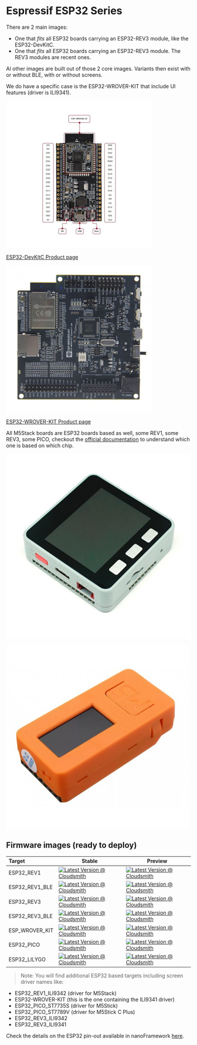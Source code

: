 # Espressif ESP32 Series

There are 2 main images: 

- One that _fits_ all ESP32 boards carrying an ESP32-REV3 module, like the ESP32-DevKitC.
- One that _fits_ all ESP32 boards carrying an ESP32-REV3 module. The REV3 modules are recent ones.

Al other images are built out of those 2 core images. Variants then exist with or without BLE, with or without screens.

We do have a specific case is the ESP32-WROVER-KIT that include UI features (driver is ILI9341).

![esp32-devkitc](../../images/reference-targets/esp32-devkitc.jpg)

[ESP32-DevKitC Product page](https://www.espressif.com/en/products/hardware/esp32-devkitc/overview)

![esp32-wrover-kit](../../images/reference-targets/esp32-wrover-kit.jpg)

[ESP32-WROVER-KIT Product page](https://www.espressif.com/en/products/hardware/esp-wrover-kit/overview)

All M5Stack boards are ESP32 boards based as well, some REV1, some REV3, some PICO, checkout the [official documentation](https://docs.m5stack.com/en/products?id=core) to understand which one is based on which chip.

![M5 Stack](../../images/reference-targets/M5Stack.jpg)

![M5 Stick](../../images/reference-targets/M5Stick.jpg)


## Firmware images (ready to deploy)

| Target | Stable | Preview |
|:-|---|---|
| ESP32_REV1 | [![Latest Version @ Cloudsmith](https://api-prd.cloudsmith.io/v1/badges/version/net-nanoframework/nanoframework-images/raw/ESP32_REV1/latest/x/?render=true)](https://cloudsmith.io/~net-nanoframework/repos/nanoframework-images/packages/detail/raw/ESP32_REV1/latest/) | [![Latest Version @ Cloudsmith](https://api-prd.cloudsmith.io/v1/badges/version/net-nanoframework/nanoframework-images-dev/raw/ESP32_REV1/latest/x/?render=true)](https://cloudsmith.io/~net-nanoframework/repos/nanoframework-images-dev/packages/detail/raw/ESP32_REV1/latest/) |
| ESP32_REV1_BLE | [![Latest Version @ Cloudsmith](https://api-prd.cloudsmith.io/v1/badges/version/net-nanoframework/nanoframework-images/raw/ESP32_REV1_BLE/latest/x/?render=true)](https://cloudsmith.io/~net-nanoframework/repos/nanoframework-images/packages/detail/raw/ESP32_REV1_BLE/latest/) | [![Latest Version @ Cloudsmith](https://api-prd.cloudsmith.io/v1/badges/version/net-nanoframework/nanoframework-images-dev/raw/ESP32_REV1_BLE/latest/x/?render=true)](https://cloudsmith.io/~net-nanoframework/repos/nanoframework-images-dev/packages/detail/raw/ESP32_REV1_BLE/latest/) |
| ESP32_REV3 | [![Latest Version @ Cloudsmith](https://api-prd.cloudsmith.io/v1/badges/version/net-nanoframework/nanoframework-images/raw/ESP32_REV3/latest/x/?render=true)](https://cloudsmith.io/~net-nanoframework/repos/nanoframework-images/packages/detail/raw/ESP32_REV3/latest/) | [![Latest Version @ Cloudsmith](https://api-prd.cloudsmith.io/v1/badges/version/net-nanoframework/nanoframework-images-dev/raw/ESP32_REV3/latest/x/?render=true)](https://cloudsmith.io/~net-nanoframework/repos/nanoframework-images-dev/packages/detail/raw/ESP32_REV3/latest/) |
| ESP32_REV3_BLE | [![Latest Version @ Cloudsmith](https://api-prd.cloudsmith.io/v1/badges/version/net-nanoframework/nanoframework-images/raw/ESP32_REV3_BLE/latest/x/?render=true)](https://cloudsmith.io/~net-nanoframework/repos/nanoframework-images/packages/detail/raw/ESP32_REV3_BLE/latest/) | [![Latest Version @ Cloudsmith](https://api-prd.cloudsmith.io/v1/badges/version/net-nanoframework/nanoframework-images-dev/raw/ESP32_REV3_BLE/latest/x/?render=true)](https://cloudsmith.io/~net-nanoframework/repos/nanoframework-images-dev/packages/detail/raw/ESP32_REV3_BLE/latest/) |
| ESP_WROVER_KIT | [![Latest Version @ Cloudsmith](https://api-prd.cloudsmith.io/v1/badges/version/net-nanoframework/nanoframework-images/raw/ESP_WROVER_KIT/latest/x/?render=true)](https://cloudsmith.io/~net-nanoframework/repos/nanoframework-images/packages/detail/raw/ESP_WROVER_KIT/latest/) | [![Latest Version @ Cloudsmith](https://api-prd.cloudsmith.io/v1/badges/version/net-nanoframework/nanoframework-images-dev/raw/ESP_WROVER_KIT/latest/x/?render=true)](https://cloudsmith.io/~net-nanoframework/repos/nanoframework-images-dev/packages/detail/raw/ESP_WROVER_KIT/latest/) |
| ESP32_PICO | [![Latest Version @ Cloudsmith](https://api-prd.cloudsmith.io/v1/badges/version/net-nanoframework/nanoframework-images/raw/ESP32_PICO/latest/x/?render=true)](https://cloudsmith.io/~net-nanoframework/repos/nanoframework-images/packages/detail/raw/ESP32_PICO/latest/) | [![Latest Version @ Cloudsmith](https://api-prd.cloudsmith.io/v1/badges/version/net-nanoframework/nanoframework-images-dev/raw/ESP32_PICO/latest/x/?render=true)](https://cloudsmith.io/~net-nanoframework/repos/nanoframework-images-dev/packages/detail/raw/ESP32_PICO/latest/) |
| ESP32_LILYGO | [![Latest Version @ Cloudsmith](https://api-prd.cloudsmith.io/v1/badges/version/net-nanoframework/nanoframework-images/raw/ESP32_LILYGO/latest/x/?render=true)](https://cloudsmith.io/~net-nanoframework/repos/nanoframework-images/packages/detail/raw/ESP32_LILYGO/latest/) | [![Latest Version @ Cloudsmith](https://api-prd.cloudsmith.io/v1/badges/version/net-nanoframework/nanoframework-images-dev/raw/ESP32_LILYGO/latest/x/?render=true)](https://cloudsmith.io/~net-nanoframework/repos/nanoframework-images-dev/packages/detail/raw/ESP32_LILYGO/latest/) |

> Note: You will find additional ESP32 based targets including screen driver names like:

- ESP32_REV1_ILI9342 (driver for M5Stack)
- ESP32-WROVER-KIT (this is the one containing the ILI9341 driver)
- ESP32_PICO_ST7735S (driver for M5Stick)
- ESP32_PICO_ST7789V (driver for M5Stick C Plus)
- ESP32_REV3_ILI9342
- ESP32_REV3_ILI9341

Check the details on the ESP32 pin-out available in nanoFramework [here](../esp32/esp32_pin_out.md).
